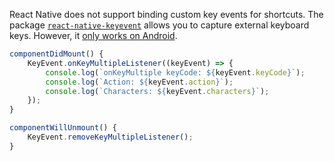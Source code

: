 React Native does not support binding custom key events for shortcuts. The package [`react-native-keyevent`](https://github.com/kevinejohn/react-native-keyevent) allows you to capture external keyboard keys. However, it [only works on Android](https://github.com/kevinejohn/react-native-keyevent).

```jsx
componentDidMount() {
    KeyEvent.onKeyMultipleListener((keyEvent) => {
        console.log(`onKeyMultiple keyCode: ${keyEvent.keyCode}`);
        console.log(`Action: ${keyEvent.action}`);
        console.log(`Characters: ${keyEvent.characters}`);
    });
}

componentWillUnmount() {
    KeyEvent.removeKeyMultipleListener();
}
```
